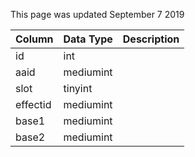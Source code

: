 This page was updated September 7 2019

| Column   | Data Type | Description |
| -------- | --------- | ----------- |
| id       | int       |             |
| aaid     | mediumint |             |
| slot     | tinyint   |             |
| effectid | mediumint |             |
| base1    | mediumint |             |
| base2    | mediumint |             |